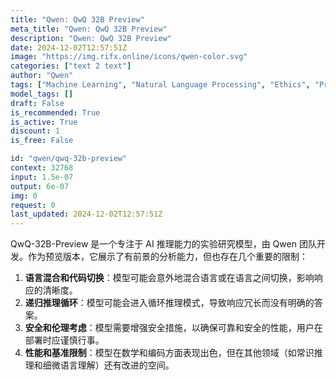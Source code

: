 ```yaml
---
title: "Qwen: QwQ 32B Preview"
meta_title: "Qwen: QwQ 32B Preview"
description: "Qwen: QwQ 32B Preview"
date: 2024-12-02T12:57:51Z
image: "https://img.rifx.online/icons/qwen-color.svg"
categories: ["text 2 text"]
author: "Qwen"
tags: ["Machine Learning", "Natural Language Processing", "Ethics", "Programming/Scripting"]
model_tags: []
draft: False
is_recommended: True
is_active: True
discount: 1
is_free: False

id: "qwen/qwq-32b-preview"
context: 32768
input: 1.5e-07
output: 6e-07
img: 0
request: 0
last_updated: 2024-12-02T12:57:51Z
---
```


QwQ-32B-Preview 是一个专注于 AI 推理能力的实验研究模型，由 Qwen 团队开发。作为预览版本，它展示了有前景的分析能力，但也存在几个重要的限制：

1. **语言混合和代码切换**：模型可能会意外地混合语言或在语言之间切换，影响响应的清晰度。
2. **递归推理循环**：模型可能会进入循环推理模式，导致响应冗长而没有明确的答案。
3. **安全和伦理考虑**：模型需要增强安全措施，以确保可靠和安全的性能，用户在部署时应谨慎行事。
4. **性能和基准限制**：模型在数学和编码方面表现出色，但在其他领域（如常识推理和细微语言理解）还有改进的空间。

